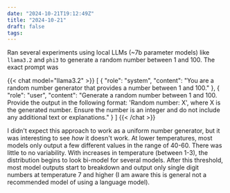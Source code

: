 ```yaml
---
date: "2024-10-21T19:12:49Z"
title: "2024-10-21"
draft: false
tags:
---
```


Ran several experiments using local LLMs (~7b parameter models) like `llama3.2` and `phi3` to generate a random number between 1 and 100.
The exact prompt was

{{< chat model="llama3.2" >}}
[
    {
        "role": "system",
        "content": "You are a random number generator that provides a number between 1 and 100."
    },
    {
        "role": "user",
        "content": "Generate a random number between 1 and 100. Provide the output in the following format: 'Random number: X', where X is the generated number. Ensure the number is an integer and do not include any additional text or explanations."
    }
]
{{< /chat >}}

I didn't expect this approach to work as a uniform number generator, but it was interesting to see _how_ it doesn't work.
At lower temperatures, most models only output a few different values in the range of 40-60.
There was little to no variability.
With increases in temperature (between 1-3), the distribution begins to look bi-model for several models. After this threshold, most model outputs start to breakdown and output only single digit numbers at temperature 7 and higher (I am aware this is general not a recommended model of using a language model).
